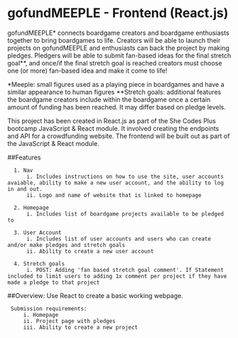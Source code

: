 # gofundMEEPLE - Frontend (React.js)

gofundMEEPLE* connects boardgame creators and boardgame enthusiasts together to bring boardgames to life. Creators will be able to launch their projects on gofundMEEPLE and enthusiasts can back the project by making pledges. Pledgers will be able to submit fan-based ideas for the final stretch goal**, and once/if the final stretch goal is reached creators must choose one (or more) fan-based idea and make it come to life!

*Meeple: small figures used as a playing piece in boardgames and have a similar appearance to human figures **Stretch goals: additional features the boardgame creators include within the boardgame once a certain amount of funding has been reached. It may differ based on pledge levels.

This project has been created in React.js as part of the She Codes Plus bootcamp JavaScript & React module. It involved creating the endpoints and API for a crowdfunding website. The frontend will be built out as part of the JavaScript & React module.

##Features
```
  1. Nav
      i. Includes instructions on how to use the site, user accounts avaiable, ability to make a new user account, and the ability to log in and out.
      ii. Logo and name of website that is linked to homepage
      
  2. Homepage 
      i. Includes list of boardgame projects available to be pledged to
  
  3. User Account
      i. Includes list of user accounts and users who can create and/or make pledges and stretch goals
      ii. Ability to create a new user account 
      
  4. Stretch goals 
      i. POST: Adding 'fan based stretch goal comment'. If Statement included to limit users to adding 1x comment per project if they have made a pledge to that project
```
   
 ##Overview: Use React to create a basic working webpage.
 ``` 
  Submission requirements:
      i. Homepage
      ii. Project page with pledges
      iii. Ability to create a new project 
```
